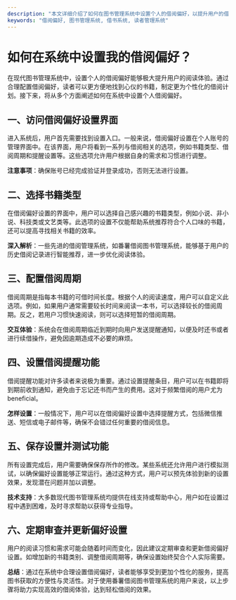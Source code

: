 ```yaml
---
description: "本文详细介绍了如何在图书管理系统中设置个人的借阅偏好，以提升用户的借阅体验和管理效率。"
keywords: "借阅偏好, 图书管理系统, 借书系统, 读者管理系统"
---
```

# 如何在系统中设置我的借阅偏好？

在现代图书管理系统中，设置个人的借阅偏好能够极大提升用户的阅读体验。通过合理配置借阅偏好，读者可以更方便地找到心仪的书籍，制定更为个性化的借阅计划。接下来，将从多个方面阐述如何在系统中设置个人借阅偏好。

## 一、访问借阅偏好设置界面

进入系统后，用户首先需要找到设置入口。一般来说，借阅偏好设置在个人账号的管理界面中。在该界面，用户将看到一系列与借阅相关的选项，例如书籍类型、借阅周期和提醒设置等。这些选项允许用户根据自身的需求和习惯进行调整。

**注意事项**：确保账号已经完成验证并登录成功，否则无法进行设置。

## 二、选择书籍类型

在借阅偏好设置的界面中，用户可以选择自己感兴趣的书籍类型，例如小说、非小说、科技类或文艺类等。此选项的设置不仅能帮助系统推荐符合个人口味的书籍，还可以提高寻找相关书籍的效率。

**深入解析**：一些先进的借阅管理系统，如番薯借阅图书管理系统，能够基于用户的历史借阅记录进行智能推荐，进一步优化阅读体验。

## 三、配置借阅周期

借阅周期是指每本书籍的可借时间长度。根据个人的阅读速度，用户可以自定义此选项。例如，如果用户通常需要较长时间来阅读一本书，可以选择较长的借阅周期。反之，若用户习惯快速阅读，则可以选择短暂的借阅周期。

**交互体验**：系统会在借阅周期临近到期时向用户发送提醒通知，以便及时还书或者进行续借操作，避免因逾期造成不必要的麻烦。

## 四、设置借阅提醒功能

借阅提醒功能对许多读者来说极为重要。通过设置提醒条目，用户可以在书籍即将到期前收到通知，避免由于忘记还书而产生的费用。这对于频繁借阅的用户尤为 beneficial。

**怎样设置**：一般情况下，用户可以在借阅偏好设置中选择提醒方式，包括微信推送、短信或电子邮件等，确保不会错过任何重要的借阅信息。

## 五、保存设置并测试功能

所有设置完成后，用户需要确保保存所作的修改。某些系统还允许用户进行模拟测试，以确保偏好设置能够正常运行。通过这种方式，用户可以预先体验到新的设置效果，发现潜在问题并加以调整。

**技术支持**：大多数现代图书管理系统均提供在线支持或帮助中心，用户如在设置过程中遇到困难，及时寻求帮助以获得专业指导。

## 六、定期审查并更新偏好设置

用户的阅读习惯和需求可能会随着时间而变化，因此建议定期审查和更新借阅偏好设置。如增加新的书籍类别、调整借阅周期等，确保设置始终契合个人实际需要。

**总结**：通过在系统中合理设置借阅偏好，读者能够享受到更加个性化的服务，提高图书获取的方便性与灵活性。对于使用番薯借阅图书管理系统的用户来说，以上步骤将助力实现高效的借阅体验，达到轻松借阅的效果。
